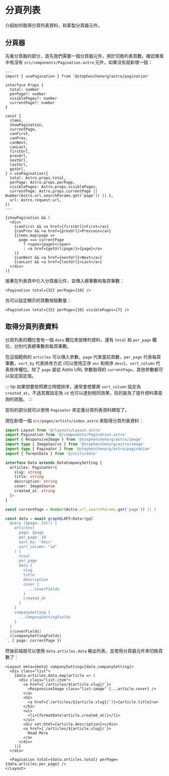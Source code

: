 # 分頁列表

介紹如何取得分頁列表資料，和客製分頁器元件。

## 分頁器

先看分頁器的部分，首先我們需要一個分頁器元件，用於切換列表頁數。確認專案中有沒有 `src/components/Pagination.astro` 元件，如果沒有就新增一個：

```astro
---
import { usePagination } from '@stephenchenorg/astro/pagination'

interface Props {
  total: number
  perPage?: number
  visiblePages?: number
  currentPage?: number
}

const {
  items,
  showPagination,
  currentPage,
  canFirst,
  canPrev,
  canNext,
  canLast,
  firstUrl,
  prevUrl,
  nextUrl,
  lastUrl,
  getUrl,
} = usePagination({
  total: Astro.props.total,
  perPage: Astro.props.perPage,
  visiblePages: Astro.props.visiblePages,
  currentPage: Astro.props.currentPage || Number(Astro.url.searchParams.get('page')) || 1,
  url: Astro.request.url,
})
---

{showPagination && (
  <div>
    {canFirst && <a href={firstUrl}>First</a>}
    {canPrev && <a href={prevUrl}>Previous</a>}
    {items.map(page =>
      page === currentPage
        ? <span>{page}</span>
        : <a href={getUrl(page)}>{page}</a>
    )}
    {canNext && <a href={nextUrl}>Next</a>}
    {canLast && <a href={lastUrl}>Last</a>}
  </div>
)}
```

接著在列表頁中引入分頁器元件，並傳入總筆數和每頁筆數：

```astro
<Pagination total={32} perPage={10} />
```

也可以設定顯示的頁數按鈕數量：

```astro
<Pagination total={32} perPage={10} visiblePages={7} />
```

## 取得分頁列表資料

分頁列表的欄位會有一個 `data` 欄位來放陣列資料，還有 `total` 和 `per_page` 欄位，分別代表總筆數和每頁筆數。

在這個範例的 `articles` 可以傳入參數，`page` 代表當前頁數，`per_page` 代表每頁筆數，`sort_by` 代表排序方式 (可以使用正序 `asc` 和倒序 `desc`)，`sort_column` 代表排序欄位。除了 `page` 是從 Astro URL 參數取得的 `currentPage`，其他參數都可以設定固定值。

::: tip
如果想要依照建立時間排序，通常會想要將 `sort_column` 設定為 `created_at`，不過其實設定為 `id` 也可以達到相同效果，目的是為了提升資料庫查詢的效能。
:::

型別的部分就可以使用 `Paginator` 來定義分頁列表資料類型了。

現在新增一個 `src/pages/artists/index.astro` 來取得分頁列表資料：

```ts
import Layout from '@/layouts/Layout.astro'
import Pagination from '@/components/Pagination.astro'
import { ResponsiveImage } from '@stephenchenorg/astro/image'
import type { ImageSource } from '@stephenchenorg/astro/image'
import type { Paginator } from '@stephenchenorg/astro/pagination'
import { formatDate } from '@/utils/date'

interface Data extends DataCompanySetting {
  articles: Paginator<{
    slug: string
    title: string
    description: string
    cover: ImageSource
    created_at: string
  }>
}

const currentPage = Number(Astro.url.searchParams.get('page')) || 1

const data = await graphQLAPI<Data>(gql`
  query ($page: Int!) {
    articles(
      page: $page
      per_page: 10
      sort_by: "desc"
      sort_column: "id"
    ) {
      total
      per_page
      data {
        slug
        title
        description
        cover {
          ...CoverFields
        }
        created_at
      }
    }
    companySetting {
      ...CompanySettingFields
    }
  }
  ${coverFields}
  ${companySettingFields}
`, { page: currentPage })
```

然後前端就可以使用 `data.articles.data` 輸出列表，並使用分頁器元件來切換頁數了：

```astro
<Layout meta={meta} companySetting={data.companySetting}>
  <div class="list">
    {data.articles.data.map(article => (
      <div class="list-item">
        <a href={`/articles/${article.slug}/`}>
          <ResponsiveImage class="list-image" {...article.cover} />
        </a>
        <h2>
          <a href={`/articles/${article.slug}/`)}>{article.title}<a>
        </h2>
        <ul>
          <li>{formatDate(article.created_at)}</li>
        </ul>
        <div set:html={article.description}></div>
        <a href={`/articles/${article.slug}/`}>
          Read More
        </a>
      </div>
    ))}
  </div>

  <Pagination total={data.articles.total} perPage={data.articles.per_page} />
</Layout>
```
